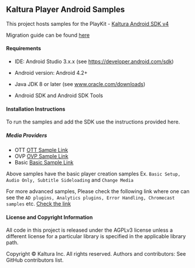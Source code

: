 ## Kaltura Player Android Samples

This project hosts samples for the PlayKit - [Kaltura Android SDK v4](https://github.com/kaltura/kaltura-player-android)

Migration guide can be found [here](https://kaltura.github.io/playkit/guide/android/)

#### Requirements

* IDE: Android Studio 3.x.x (see https://developer.android.com/sdk)

* Android version: Android 4.2+

* Java JDK 8 or later (see www.oracle.com/downloads)

* Android SDK and Android SDK Tools

#### Installation Instructions

To run the samples and add the SDK use the instructions provided here.

##### Media Providers

* OTT   [OTT Sample Link](https://github.com/kaltura/kaltura-player-android-samples/tree/develop/OTTSamples)
* OVP   [OVP Sample Link](https://github.com/kaltura/kaltura-player-android-samples/tree/develop/OVPSamples)
* Basic [Basic Sample Link](https://github.com/kaltura/kaltura-player-android-samples/tree/develop/BasicSamples)

Above samples have the basic player creation samples Ex. `Basic Setup, Audio Only, Subtitle Sideloading` and `Change Media`

For more advanced samples, Please check the following link where one can see the `AD plugins, Analytics plugins, Error Handling, Chromecast samples` etc. [Check the link](https://github.com/kaltura/kaltura-player-android-samples/tree/develop/AdvancedSamples)

#### License and Copyright Information

All code in this project is released under the AGPLv3 license unless a different license for a particular library is specified in the applicable library path.

Copyright © Kaltura Inc. All rights reserved.
Authors and contributors: See GitHub contributors list.
